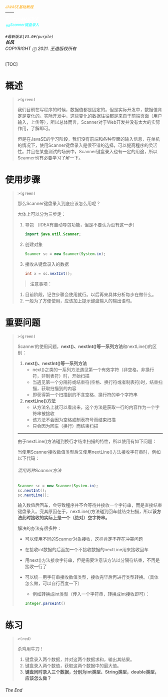 ###### <sub><font color = orange>JAVASE基础教程</font></sub><br />——<br /><sup><font color=white>卷1</font></sup><font color=white>Java基础语法</font><br/><sup><sub><font color=cyan>节8</font></sub><font color=cyan>Scanner键盘录入</font></sup><br/><br/>	``#最新版本|V3.0#(purple) ``<br/>**长风**<br/>*COPYRIGHT ⓒ 2021. 王道版权所有*

[TOC]

# 概述

> `>(green)`
>
> 我们目前在写程序的时候，数据值都是固定的。但是实际开发中，数据值肯定是变化的。实际开发中，这些变化的数据往往都是来自于前端页面（用户输入，上传等），所以总体而言，Scanner对于Web开发并没有太大的实际作用，了解即可。
>
> 但是在JavaSE的学习阶段，我们没有前端和各种界面的输入信息，在单机的情况下，使用Scanner键盘录入是很不错的选择，可以提高程序的灵活性。并且在某些测试的场景中，Scanner键盘录入也有一定的用途，所以Scanner也有必要学习了解一下。

# 使用步骤

> `>(green)`
>
> 那么Scanner键盘录入到底应该怎么用呢？
>
> 大体上可以分为三步走：
>
> 1. 导包 （IDEA有自动导包功能，但是不要认为没有这一步）
>
>    ``` java
>    import java.util.Scanner;
>    ```
>
> 2. 创建对象
>
>    ``` java
>    Scanner sc = new Scanner(System.in);
>    ```
>
> 3. 接收从键盘录入的数据
>
>    ``` java
>    int x = sc.nextInt();
>    ```
>
> > 注意事项：
>
> 1. 目前阶段，记住步骤会使用就行。以后再来具体分析每步在做什么。
> 2. 一般为了方便使用，应该加上提示键盘输入的输出语句。

# 重要问题

> `>(green)`
>
> Scanner的使用问题，**next()、nextInt()等一系列方法**和nextLine()的区别：
>
> 1. **next()、nextInt()等一系列方法**
>    - next()之类的一系列方法遇见第一个有效字符（非空格，非换行符，非制表符）时，开始扫描
>    - 当遇见第一个分隔符或结束符(空格、换行符或者制表符)时，结束扫描，获取扫描到的内容
>    - 即获得第一个扫描到的不含空格、换行符的单个字符串
> 2. **nextLine()方法**
>    - 从方法名上就可以看出来，这个方法是获取一行的内容作为一个字符串被接收
>    - 该方法不会因为空格或制表符号而结束扫描
>    - 只会因为回车（换行）而结束扫描
>
> ---
>
> 由于nextLine()方法碰到换行才结束扫描的特性，所以使用有如下问题：
>
> 当使用Scanner接收数值类型后又使用nextLine()方法接收字符串时，例如以下代码：
>
> ###### 混用两种Scanner方法
>
> ``` java
> Scanner sc = new Scanner(System.in);
> sc.nextInt();
> sc.nextLine();
> ```
>
> 输入数值后回车，会导致程序并不会等待并接收一个字符串，而是直接结束键盘录入。究其原因在于，nextLine()方法碰到回车就结束扫描，所以**该方法此时接收的实际上是一个（绝对）空字符串。**
>
> 解决的办法有很多种：
>
> - 可以使用不同的Scanner对象接收，这样肯定不存在冲突问题
>
> - 在接收int数据的后面加一个不接收数据的nextLine用来接收回车
>
> - 用next()方法接收字符串，但是需要注意该方法以分隔符结束，不再是接收一行了
>
> - 可以统一用字符串接收数值类型，接收完毕后再进行类型转换。（具体怎么做，可以自行百度一下）
>
>   - 例如转换成int类型（传入一个字符串，转换成int接收即可）：
>
>   ``` java
>   Integer.parseInt()
>   ```

# 练习

> `>(red)`
>
> 杀鸡用牛刀！
>
> 1. 键盘录入两个数据，并对这两个数据求和，输出其结果。
> 2. 键盘录入两个数值，获取这两个数据中的最大值。
> 3. **键盘同时录入三个数据，分别为int类型、String类型，double类型，应该怎么做？**

###### The End
